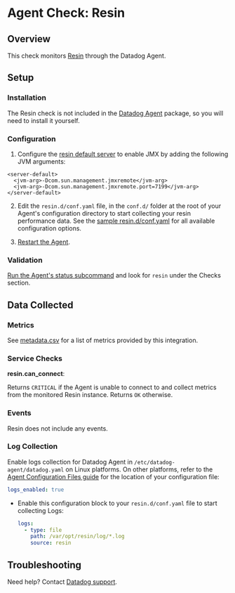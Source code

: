 # Agent Check: Resin

## Overview

This check monitors [Resin][1] through the Datadog Agent.

## Setup

### Installation

The Resin check is not included in the [Datadog Agent][2] package, so you will
need to install it yourself.

### Configuration

1. Configure the [resin default server](https://www.caucho.com/resin-4.0/admin/cluster-server.xtp#JVMparameters:settingtheJVMcommandline) to enable JMX by adding the following JVM arguments:

```
<server-default>
  <jvm-arg>-Dcom.sun.management.jmxremote</jvm-arg>
  <jvm-arg>-Dcom.sun.management.jmxremote.port=7199</jvm-arg>
</server-default>
```

2. Edit the `resin.d/conf.yaml` file, in the `conf.d/` folder at the root of your Agent's configuration directory to start collecting your resin performance data. See the [sample resin.d/conf.yaml][2] for all available configuration options.

3. [Restart the Agent][3].

### Validation

[Run the Agent's status subcommand][4] and look for `resin` under the Checks section.

## Data Collected

### Metrics

See [metadata.csv][5] for a list of metrics provided by this integration.

### Service Checks

**resin.can_connect**:

Returns `CRITICAL` if the Agent is unable to connect to and collect metrics from the monitored Resin instance. Returns `OK` otherwise.

### Events

Resin does not include any events.

### Log Collection

Enable logs collection for Datadog Agent in `/etc/datadog-agent/datadog.yaml` on Linux platforms. On other platforms, refer to the [Agent Configuration Files guide][6] for the location of your configuration file:

```yaml
logs_enabled: true
```

- Enable this configuration block to your `resin.d/conf.yaml` file to start collecting Logs:
    ```yaml
    logs:
      - type: file
        path: /var/opt/resin/log/*.log
        source: resin
    ```

## Troubleshooting

Need help? Contact [Datadog support][7].

[1]: https://caucho.com/
[2]: https://github.com/DataDog/integrations-core/blob/master/resin/datadog_checks/resin/data/conf.yaml.example
[3]: https://docs.datadoghq.com/agent/guide/agent-commands/?tab=agentv6#start-stop-and-restart-the-agent
[4]: https://docs.datadoghq.com/agent/guide/agent-commands/?tab=agentv6#agent-status-and-information
[5]: https://github.com/DataDog/integrations-extras/blob/master/resin/metadata.csv
[6]: https://docs.datadoghq.com/agent/guide/agent-configuration-files/
[7]: https://docs.datadoghq.com/help/
